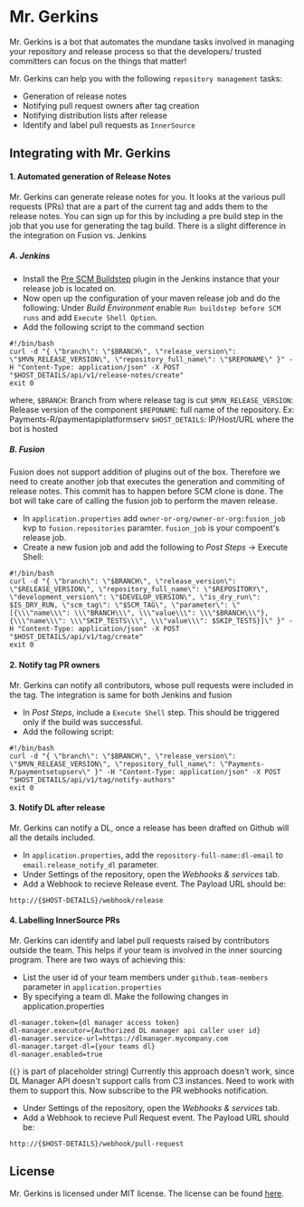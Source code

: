 # Mr. Gerkins

Mr. Gerkins is a  bot that automates the mundane tasks involved in managing your repository  and release process so  that the developers/ trusted committers can focus on the things that matter!

Mr. Gerkins can help you with the following `repository management` tasks:
* Generation of release notes
* Notifying pull request owners after tag creation
* Notifying distribution lists after release
* Identify and label pull requests as `InnerSource`

## Integrating with Mr. Gerkins
#### 1. Automated generation of Release Notes
Mr. Gerkins can generate release notes for you. It looks at the various pull requests (PRs) that are a part of the current tag and adds them to the release notes. You can sign up for this by including a pre build step in the job that you use for generating the tag build. There is a slight difference in the integration on Fusion vs. Jenkins

##### A. Jenkins
* Install the [Pre SCM Buildstep](https://wiki.jenkins-ci.org/display/JENKINS/pre-scm-buildstep) plugin in the Jenkins instance that your release job is located on.
* Now open up the configuration of your  maven release job and do the following:
Under *Build Environment* enable `Run buildstep before SCM runs` and add `Execute Shell Option`.
* Add the following script  to the command section
```
#!/bin/bash
curl -d "{ \"branch\": \"$BRANCH\", \"release_version\": \"$MVN_RELEASE_VERSION\", \"repository_full_name\": \"$REPONAME\" }" -H "Content-Type: application/json" -X POST "$HOST_DETAILS/api/v1/release-notes/create"
exit 0
```
where,
`$BRANCH`: Branch from where release tag is cut
`$MVN_RELEASE_VERSION`: Release version of the component
`$REPONAME`: full name of the repository. Ex: Payments-R/paymentapiplatformserv
`$HOST_DETAILS`: IP/Host/URL where the bot is hosted

##### B. Fusion
Fusion does not support addition of plugins out of the box. Therefore we need to create another job that executes the generation and commiting of release notes. This commit has to happen before SCM clone is done. The bot will take care of calling the fusion job to perform the maven release.
* In `application.properties` add `owner-or-org/owner-or-org:fusion_job` kvp to `fusion.repositories` paramter. `fusion_job` is your compoent's release job.
* Create a new fusion job and add the following to *Post Steps* -> Execute Shell:
```
#!/bin/bash
curl -d "{ \"branch\": \"$BRANCH\", \"release_version\": \"$RELEASE_VERSION\", \"repository_full_name\": \"$REPOSITORY\", \"development_version\": \"$DEVELOP_VERSION\", \"is_dry_run\": $IS_DRY_RUN, \"scm_tag\": \"$SCM_TAG\", \"parameter\": \"[{\\\"name\\\": \\\"BRANCH\\\", \\\"value\\\": \\\"$BRANCH\\\"}, {\\\"name\\\": \\\"SKIP_TESTS\\\", \\\"value\\\": $SKIP_TESTS}]\" }" -H "Content-Type: application/json" -X POST "$HOST_DETAILS/api/v1/tag/create"
exit 0
```

#### 2. Notify tag PR owners
Mr. Gerkins  can notify all contributors, whose pull requests were included in the tag. The integration is same for both Jenkins and fusion
* In *Post Steps*, include a `Execute Shell` step. This should be triggered only if the build was successful.
* Add the following script:
```
#!/bin/bash
curl -d "{ \"branch\": \"$BRANCH\", \"release_version\": \"$MVN_RELEASE_VERSION\", \"repository_full_name\": \"Payments-R/paymentsetupserv\" }" -H "Content-Type: application/json" -X POST "$HOST_DETAILS/api/v1/tag/notify-authors"
exit 0
```

#### 3. Notify DL after release
Mr. Gerkins can notify a DL, once a release has been drafted on Github will all the details included.
* In `application.properties`, add the `repository-full-name:dl-email` to `email.release_notify_dl` parameter.
* Under Settings of the repository, open the *Webhooks & services* tab.
* Add a Webhook  to recieve Release event. The Payload URL should be:
```
http://{$HOST-DETAILS}/webhook/release
```
#### 4. Labelling InnerSource PRs
Mr. Gerkins can identify and label pull requests raised by contributors outside the team. This helps if your team is involved in the inner sourcing program. There are two ways of achieving this:
* List the user id of your team members under `github.team-members` parameter in `application.properties`
* By specifying a team dl. Make the following changes in application.properties
```
dl-manager.token={dl manager access token}
dl-manager.executor={Authorized DL manager api caller user id}
dl-manager.service-url=https://dlmanager.mycompany.com
dl-manager.target-dl={your teams dl}
dl-manager.enabled=true
```
(`{}` is part of placeholder string)
Currently this approach doesn't work, since DL Manager API doesn't support calls from C3 instances. Need to work with them to support this.
Now subscribe to the PR webhooks notification.
* Under Settings of the repository, open the *Webhooks & services* tab.
* Add a Webhook  to recieve Pull Request event. The Payload URL should be:
```
http://{$HOST-DETAILS}/webhook/pull-request
```


## License
Mr. Gerkins is licensed under MIT license. The license can be found [here](LICENSE.md).
